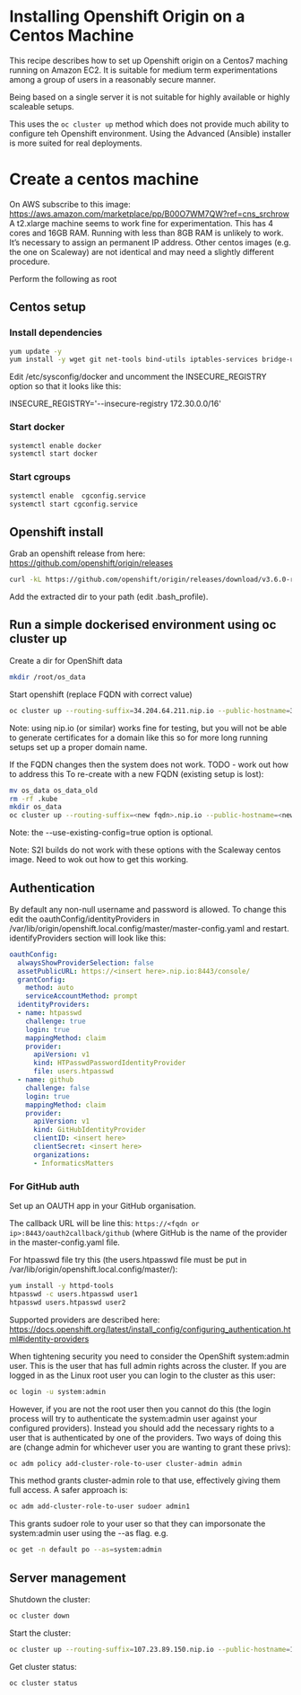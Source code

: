 # Installing Openshift Origin on a Centos Machine

This recipe describes how to set up Openshift origin on a Centos7 maching running on Amazon EC2. It is suitable for medium 
term experimentations among a group of users in a reasonably secure manner.

Being based on a single server it is not suitable for highly available or highly scaleable setups.

This uses the `oc cluster up` method which does not provide much ability to configure teh Openshift environment. Using the Advanced (Ansible) installer is more suited for real deployments. 

# Create a centos machine

On AWS subscribe to this image: https://aws.amazon.com/marketplace/pp/B00O7WM7QW?ref=cns_srchrow
A t2.xlarge machine seems to work fine for experimentation. This has 4 cores and 16GB RAM. Running with less than 8GB RAM is unlikely to work.
It’s necessary to assign an permanent IP address.
Other centos images (e.g. the one on Scaleway) are not identical and may need a slightly different procedure.

Perform the following as root

## Centos setup

### Install dependencies

```sh
yum update -y
yum install -y wget git net-tools bind-utils iptables-services bridge-utils bash-completion docker libcgroup-tools
```

Edit /etc/sysconfig/docker and uncomment the INSECURE_REGISTRY option so that it looks like this:

INSECURE_REGISTRY='--insecure-registry 172.30.0.0/16'

### Start docker

```sh
systemctl enable docker
systemctl start docker
```

### Start cgroups 

```sh
systemctl enable  cgconfig.service
systemctl start cgconfig.service
```

## Openshift install

Grab an openshift release from here: https://github.com/openshift/origin/releases
```sh
curl -kL https://github.com/openshift/origin/releases/download/v3.6.0-rc.0/openshift-origin-server-v3.6.0-rc.0-98b3d56-linux-64bit.tar.gz | tar xvz
```
Add the extracted dir to your path (edit .bash_profile).

## Run a simple dockerised environment using oc cluster up

Create a dir for OpenShift data
```sh
mkdir /root/os_data
```

Start openshift (replace FQDN with correct value)
```sh
oc cluster up --routing-suffix=34.204.64.211.nip.io --public-hostname=34.204.64.211.nip.io --host-data-dir=/root/os_data --use-existing-config=true
```
Note: using nip.io (or similar) works fine for testing, but you will not be able to generate certificates for a domain
like this so for more long running setups set up a proper domain name.

If the FQDN changes then the system does not work. TODO - work out how to address this
To re-create with a new FQDN (existing setup is lost):
```sh
mv os_data os_data_old
rm -rf .kube
mkdir os_data
oc cluster up --routing-suffix=<new fqdn>.nip.io --public-hostname=<new fqdn> --host-data-dir=/root/os_data --use-existing-config=true
```
Note: the --use-existing-config=true option is optional.

Note: S2I builds do not work with these options with the Scaleway centos image. Need to wok out how to get this working.

## Authentication

By default any non-null username and password is allowed.
To change this edit the oauthConfig/identityProviders in /var/lib/origin/openshift.local.config/master/master-config.yaml and restart.
identifyProviders section will look like this:

```yaml
oauthConfig:
  alwaysShowProviderSelection: false
  assetPublicURL: https://<insert here>.nip.io:8443/console/
  grantConfig:
    method: auto
    serviceAccountMethod: prompt
  identityProviders:
  - name: htpasswd
    challenge: true
    login: true
    mappingMethod: claim
    provider:
      apiVersion: v1
      kind: HTPasswdPasswordIdentityProvider
      file: users.htpasswd
  - name: github
    challenge: false
    login: true
    mappingMethod: claim
    provider:
      apiVersion: v1
      kind: GitHubIdentityProvider
      clientID: <insert here>
      clientSecret: <insert here>
      organizations:
      - InformaticsMatters
```

### For GitHub auth

Set up an OAUTH app in your GitHub organisation.

The callback URL will be line this:
`https://<fqdn or ip>:8443/oauth2callback/github` 
(where GitHub is the name of the provider in the master-config.yaml file.

For htpasswd file try this (the users.htpasswd file must be put in /var/lib/origin/openshift.local.config/master/):

```sh
yum install -y httpd-tools
htpasswd -c users.htpasswd user1
htpasswd users.htpasswd user2
```

Supported providers are described here: https://docs.openshift.org/latest/install_config/configuring_authentication.html#identity-providers

When tightening security you need to consider the OpenShift system:admin user. This is the user that has full 
admin rights across the cluster. If you are logged in as the Linux root user you can login to the cluster
as this user:

```sh
oc login -u system:admin
```

However, if you are not the root user then you cannot do this (the login process will try to authenticate the
system:admin user against your configured providers). Instead you should add the necessary rights to a user 
that is authenticated by one of the providers. Two ways of doing this are (change admin for whichever user you
are wanting to grant these privs):

```sh
oc adm policy add-cluster-role-to-user cluster-admin admin
```
This method grants cluster-admin role to that use, effectively giving them full access.
A safer approach is:


```sh
oc adm add-cluster-role-to-user sudoer admin1
```
This grants sudoer role to your user so that they can imporsonate the system:admin user using the --as flag. e.g.

```sh
oc get -n default po --as=system:admin
```

## Server management

Shutdown the cluster:

```sh
oc cluster down
```

Start the cluster:

```sh
oc cluster up --routing-suffix=107.23.89.150.nip.io --public-hostname=107.23.89.150.nip.io --host-data-dir=/root/os_data --use-existing-config=true
```
Get cluster status:

```sh
oc cluster status
```


